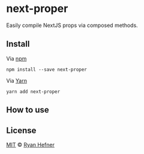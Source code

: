 # next-proper

Easily compile NextJS props via composed methods.

## Install

Via [npm](https://npmjs.com/package/next-proper)

```
npm install --save next-proper
```

Via [Yarn](https://yarn.fyi/next-proper)

```
yarn add next-proper
```

## How to use



## License

[MIT](LICENSE) © [Ryan Hefner](https://www.ryanhefner.com)
